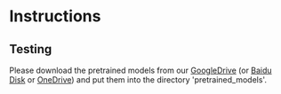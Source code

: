 # Instructions

## Testing

Please download the pretrained models from our [GoogleDrive](https://drive.google.com/drive/folders/1RGTTs9f9qIBmS-7aGzADks78H65ls-r4?usp=sharing) (or [Baidu Disk](https://pan.baidu.com/s/1IIVCvagfBjUPIM224MFf6w?pwd=q5um) or [OneDrive]()) and put them into the directory 'pretrained_models'.